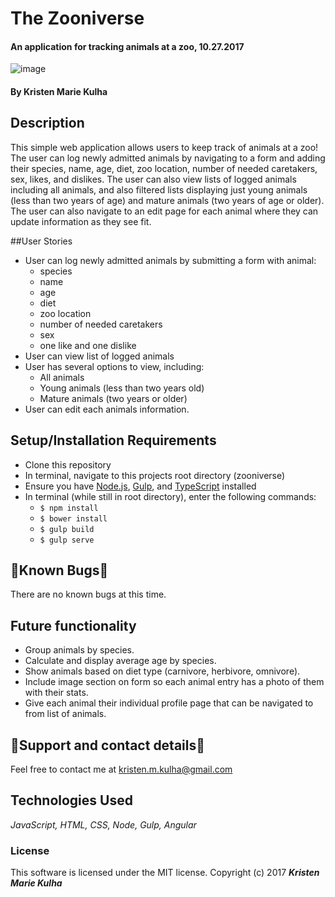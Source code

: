 # The Zooniverse

#### An application for tracking animals at a zoo, 10.27.2017

![image](https://user-images.githubusercontent.com/15882954/32127590-af60d5a8-bb2c-11e7-890c-0793d00ab0f7.png)

#### By Kristen Marie Kulha

## Description

This simple web application allows users to keep track of animals at a zoo! The user can log newly admitted animals by navigating to a form and adding their species, name, age, diet, zoo location, number of needed caretakers, sex, likes, and dislikes. The user can also view lists of logged animals including all animals, and also filtered lists displaying just young animals (less than two years of age) and mature animals (two years of age or older). The user can also navigate to an edit page for each animal where they can update information as they see fit.

##User Stories

* User can log newly admitted animals by submitting a form with animal:
  * species
  * name
  * age
  * diet
  * zoo location
  * number of needed caretakers
  * sex
  * one like and one dislike
* User can view list of logged animals
* User has several options to view, including:
  * All animals
  * Young animals (less than two years old)
  * Mature animals (two years or older)
* User can edit each animals information.

## Setup/Installation Requirements

* Clone this repository
* In terminal, navigate to this projects root directory (zooniverse)
* Ensure you have [Node.js](https://nodejs.org/en/), [Gulp](https://gulpjs.com), and [TypeScript](https://www.typescriptlang.org) installed
* In terminal (while still in root directory), enter the following commands:
  * ``` $ npm install ```
  * ``` $ bower install ```
  * ``` $ gulp build ```
  * ``` $ gulp serve ```

## 🐛Known Bugs🐛

There are no known bugs at this time.

## Future functionality

* Group animals by species.
* Calculate and display average age by species.
* Show animals based on diet type (carnivore, herbivore, omnivore).
* Include image section on form so each animal entry has a photo of them with their stats.
* Give each animal their individual profile page that can be navigated to from list of animals.

## 📧Support and contact details📧

Feel free to contact me at kristen.m.kulha@gmail.com

## Technologies Used

_JavaScript, HTML, CSS, Node, Gulp, Angular_

### License

This software is licensed under the MIT license.
Copyright (c) 2017 **_Kristen Marie Kulha_**
